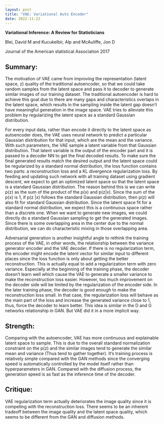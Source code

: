 ```yaml
---
layout: post
title: "VAE: Variational Auto Encoder"
date: 2022-11-22
---
```

**Variational Inference: A Review for Statisticians**

Blei, David M and Kucukelbir, Alp and McAuliffe, Jon D

Journal of the American statistical Association 2017

## Summary:

The motivation of VAE came from improving the representation (latent space, z) quality of the traditional autoencoder, so that we could take random samples from the latent space and pass it to decoder to generate similar images of our training dataset. The traditional autoencoder is hard to achieve this goal due to there are many gaps and characteristics overlaps in the latent space, which results in the sampling inside the latent gap doesn’t have meaningful generation in the image space. VAE tries to alleviate this problem by regularizing the latent space as a standard Gaussian distribution.

For every input data, rather than encode it directly to the latent space as autoencoder does, the VAE uses neural network to predict a particular Gaussian distribution for that input, which are the mean and the variance. With such parameters, the VAE sample a latent variable from that Gaussian distribution. That latent variable is the output of the encoder part and it is passed to a decoder NN to get the final decoded results. To make sure the final generated results match the desired output and the latent space could be regularized by a standard normal distribution, the loss function contains two parts: a reconstruction loss and a KL divergence regularization loss. By feeding and updating such network with all training dataset using gradient descent, we expect to get an optimized latent space so that the latent space is a standard Gaussian distribution. The reason behind this is we can write p(z) as the sum of the product of the p(x) and p(z\|x). Since the sum of the p(x) is 1, if p(z \|x) follows the standard Gaussian distribution, then p(z) will also fit for standard Gaussian distribution. Since the latent space fit for a standard normal distribution, we expect this is a continuous space rather than a discrete one. When we want to generate new images, we could directly do a standard Gaussian sampling to get the generated images. Since there is some overlapping area in the center due to the normal distribution, we can do characteristic mixing in those overlapping area. 

Adversarial generation is another insightful angle to rethink the training process of the VAE, in other words, the relationship between the variance generator encoder and the VAE decoder. If there is no regularization term, the encoder might encode the latent vector for similar input to different places since the loss function is only about getting the better reconstruction. This is actually equal to add a regularization term with zero variance. Especially at the beginning of the training phase, the decoder doesn’t learn well which cause the VAE to generate a smaller variance to make the reconstruction loss easier. However, too much improvement on the decoder side will be limited by the regularization of the encoder side. In the later training phase, the decoder is good enough to make the reconstruction loss small. In that case, the regularization loss will behave as the main part of the loss and increase the generated variance close to 1, thus, force the decoder to learn better. This idea is similar in the D and G networks relationship in GAN. But VAE did it in a more implicit way.

## Strength:

Comparing with the autoencoder, VAE has more continuous and explainable latent space to sample. This is due to the overall standard normalization constraint on the p(z) and the similar images tend to generate the similar mean and variance (Thus tend to gather together). 
It’s training process is relatively simple compared with the GAN methods since the converging speed is automatically controlled by the model itself rather than hyperparameters in GAN. 
Compared with the diffusion process, the generation speed is as fast as the inference time of the decoder.  

## Critique:
VAE regularization term actually deteriorates the image quality since it is competing with the reconstruction loss. There seems to be an inherent tradeoff between the image quality and the latent space quality, which seems to be different from the GAN and diffusion methods.
